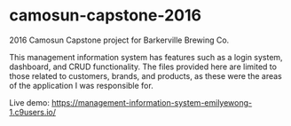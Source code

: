 # camosun-capstone-2016
2016 Camosun Capstone project for Barkerville Brewing Co.

This management information system has features such as a login system, dashboard, and CRUD functionality. The files provided here are limited to those related to customers, brands, and products, as these were the areas of the application I was responsible for.

Live demo: https://management-information-system-emilyewong-1.c9users.io/

